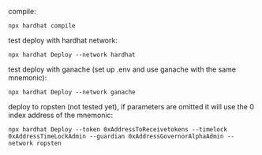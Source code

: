 compile:

`npx hardhat compile`

test deploy with hardhat network:

`npx hardhat Deploy --network hardhat`

test deploy with ganache (set up .env and use ganache with the same mnemonic):

`npx hardhat Deploy --network ganache`

deploy to ropsten (not tested yet), if parameters are omitted it will use the 0 index address of the mnemonic:

`npx hardhat Deploy --token 0xAddressToReceivetokens --timelock 0xAddressTimeLockAdmin --guardian 0xAddressGovernorAlphaAdmin --network ropsten`